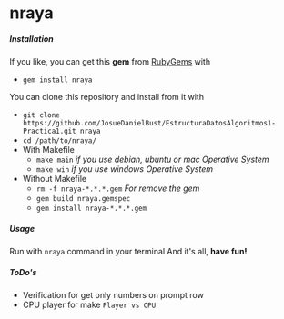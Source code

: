 # nraya #

##### Installation #####
If you like, you can get this **gem** from [RubyGems](https://rubygems.org/gems/nraya "nraya on RubyGems") with
* `gem install nraya`

You can clone this repository and install from it with
* `git clone https://github.com/JosueDanielBust/EstructuraDatosAlgoritmos1-Practica1.git nraya`
* `cd /path/to/nraya/`
* With Makefile
    * `make main` *if you use debian, ubuntu or mac Operative System*
    * `make win` *if you use windows Operative System*
* Without Makefile
    * `rm -f nraya-*.*.*.gem` *For remove the gem*
    * `gem build nraya.gemspec`
    * `gem install nraya-*.*.*.gem`

##### Usage #####
Run with `nraya` command in your terminal
And it's all, **have fun!**

##### ToDo's #####
* Verification for get only numbers on prompt row
* CPU player for make `Player vs CPU`